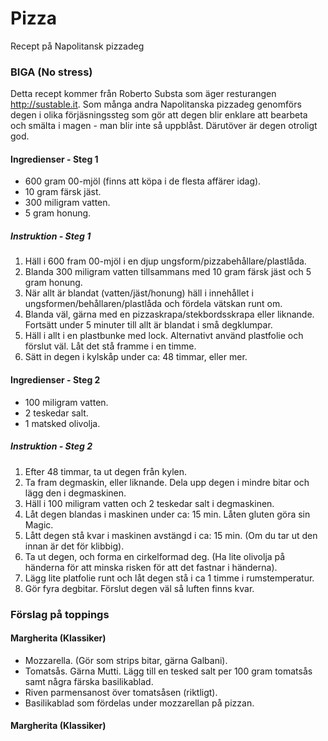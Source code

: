 # Pizza
Recept på Napolitansk pizzadeg

### BIGA (No stress)
Detta recept kommer från Roberto Substa som äger resturangen http://sustable.it.
Som många andra Napolitanska pizzadeg genomförs degen i olika förjäsningssteg som gör att degen blir enklare att bearbeta och smälta i magen - man blir inte så uppblåst. Därutöver är degen otroligt god.

#### Ingredienser - Steg 1
- 600 gram 00-mjöl (finns att köpa i de flesta affärer idag).
- 10 gram färsk jäst.
- 300 miligram vatten.
- 5 gram honung.

##### Instruktion - Steg 1
1. Häll i 600 fram 00-mjöl i en djup ungsform/pizzabehållare/plastlåda.
2. Blanda 300 miligram vatten tillsammans med 10 gram färsk jäst och 5 gram honung.
3. När allt är blandat (vatten/jäst/honung) häll i innehållet i ungsformen/behållaren/plastlåda och fördela vätskan runt om. 
4. Blanda väl, gärna med en pizzaskrapa/stekbordsskrapa eller liknande. Fortsätt under 5 minuter till allt är blandat i små degklumpar.
5. Häll i allt i en plastbunke med lock. Alternativt använd plastfolie och förslut väl. Låt det stå framme i en timme.
6. Sätt in degen i kylskåp under ca: 48 timmar, eller mer.

#### Ingredienser - Steg 2
- 100 miligram vatten.
- 2 teskedar salt.
- 1 matsked olivolja.

##### Instruktion - Steg 2
1. Efter 48 timmar, ta ut degen från kylen.
2. Ta fram degmaskin, eller liknande. Dela upp degen i mindre bitar och lägg den i degmaskinen.
3. Häll i 100 miligram vatten och 2 teskedar salt i degmaskinen.
4. Låt degen blandas i maskinen under ca: 15 min. Låten gluten göra sin Magic.
5. Lått degen stå kvar i maskinen avstängd i ca: 15 min. (Om du tar ut den innan är det för klibbig).
6. Ta ut degen, och forma en cirkelformad deg. (Ha lite olivolja på händerna för att minska risken för att det fastnar i händerna). 
7. Lägg lite platfolie runt och låt degen stå i ca 1 timme i rumstemperatur.
8. Gör fyra degbitar. Förslut degen väl så luften finns kvar.
 
 ### Förslag på toppings
 
 #### Margherita (Klassiker)
 - Mozzarella. (Gör som strips bitar, gärna Galbani).
 - Tomatsås. Gärna Mutti. Lägg till en tesked salt per 100 gram tomatsås samt några färska basilikablad.
 - Riven parmensanost över tomatsåsen (riktligt).
 - Basilikablad som fördelas under mozzarellan på pizzan.
 
 #### Margherita (Klassiker)
